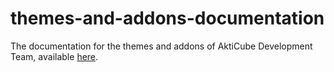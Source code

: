 # themes-and-addons-documentation
The documentation for the themes and addons of AktiCube Development Team, available [here](https://akticube.fr).
